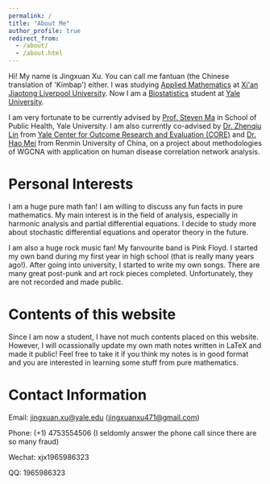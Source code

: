 ```yaml
---
permalink: /
title: "About Me"
author_profile: true
redirect_from: 
  - /about/
  - /about.html
---
```


Hi! My name is Jingxuan Xu. You can call me fantuan (the Chinese translation of 'Kimbap') either. I was studying [Applied Mathematics](https://www.xjtlu.edu.cn/en/study/undergraduate/applied-mathematics) at [Xi'an Jiaotong Liverpool University](https://www.xjtlu.edu.cn/en). Now I am a [Biostatistics](https://ysph.yale.edu/public-health-research-and-practice/department-research/biostatistics/) student at [Yale University](https://www.yale.edu/).

I am very fortunate to be currently advised by [Prof. Steven Ma](https://ysph.yale.edu/profile/shuangge-ma/) in School of Public Health, Yale University. I am also currently co-advised by [Dr. Zhenqiu Lin](https://medicine.yale.edu/profile/zhenqiu-lin/) from [Yale Center for Outcome Research and Evaluation (CORE)](https://medicine.yale.edu/core/) and [Dr. Hao Mei](http://stat.ruc.edu.cn/jxtd/jsdw/swtjylxbxx/f19457567e31409488f1396d3538a2a0.htm) from Renmin University of China, on a project about methodologies of WGCNA with application on human disease correlation network analysis.

Personal Interests
======
I am a huge pure math fan! I am willing to discuss any fun facts in pure mathematics. My main interest is in the field of analysis, especially in harmonic analysis and partial differential equations. I decide to study more about stochastic differential equations and operator theory in the future.

I am also a huge rock music fan! My fanvourite band is Pink Floyd. I started my own band during my first year in high school (that is really many years ago!). After going into university, I started to write my own songs. There are many great post-punk and art rock pieces completed. Unfortunately, they are not recorded and made public.

Contents of this website
======
Since I am now a student, I have not much contents placed on this website. However, I will ocassionally update my own math notes written in LaTeX and made it public! Feel free to take it if you think my notes is in good format and you are interested in learning some stuff from pure mathematics.

Contact Information
======
Email: jingxuan.xu@yale.edu (jingxuanxu471@gmail.com)

Phone: (+1) 4753554506 (I seldomly answer the phone call since there are so many fraud)

Wechat: xjx1965986323

QQ: 1965986323

